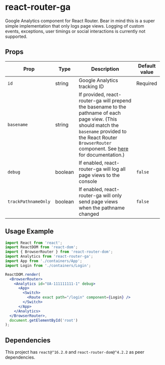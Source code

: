 # react-router-ga

Google Analytics component for React Router. Bear in mind this is a super simple implementation that only logs page views. Logging of custom events, exceptions, user timings or social interactions is currently not supported.

## Props

| Prop | Type | Description | Default value |
|------|------|-------------|---------------|
| `id` | string | Google Analytics tracking ID | Required |
| `basename` | string | If provided, react-router-ga will prepend the basename to the pathname of each page view. (This should match the `basename` provided to the React Router `BrowserRouter` component. See [here](https://github.com/ReactTraining/react-router/blob/master/packages/react-router-dom/docs/api/BrowserRouter.md#basename-string) for documentation.)
| `debug` | boolean | If enabled, react-router-ga will log all page views to the console | `false` |
| `trackPathnameOnly` | boolean | If enabled, react-router-ga will only send page views when the pathname changed | `false` |

## Usage Example

```jsx
import React from 'react';
import ReactDOM from 'react-dom';
import { BrowserRouter } from 'react-router-dom';
import Analytics from 'react-router-ga';
import App from './containers/App';
import Login from './containers/Login';

ReactDOM.render(
  <BrowserRouter>
    <Analytics id="UA-111111111-1" debug>
      <App>
        <Switch>
          <Route exact path="/login" component={Login} />
        </Switch>
      </App>
    </Analytics>
  </BrowserRouter>,
  document.getElementById('root')
);
```

## Dependencies

This project has `react@^16.2.0` and `react-router-dom@^4.2.2` as peer dependencies.
